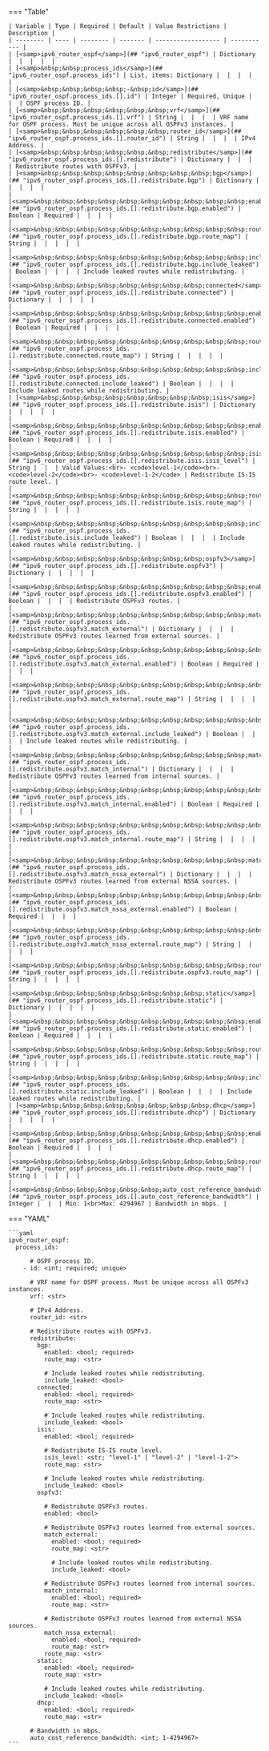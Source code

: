 <!--
  ~ Copyright (c) 2025 Arista Networks, Inc.
  ~ Use of this source code is governed by the Apache License 2.0
  ~ that can be found in the LICENSE file.
  -->
=== "Table"

    | Variable | Type | Required | Default | Value Restrictions | Description |
    | -------- | ---- | -------- | ------- | ------------------ | ----------- |
    | [<samp>ipv6_router_ospf</samp>](## "ipv6_router_ospf") | Dictionary |  |  |  |  |
    | [<samp>&nbsp;&nbsp;process_ids</samp>](## "ipv6_router_ospf.process_ids") | List, items: Dictionary |  |  |  |  |
    | [<samp>&nbsp;&nbsp;&nbsp;&nbsp;-&nbsp;id</samp>](## "ipv6_router_ospf.process_ids.[].id") | Integer | Required, Unique |  |  | OSPF process ID. |
    | [<samp>&nbsp;&nbsp;&nbsp;&nbsp;&nbsp;&nbsp;vrf</samp>](## "ipv6_router_ospf.process_ids.[].vrf") | String |  |  |  | VRF name for OSPF process. Must be unique across all OSPFv3 instances. |
    | [<samp>&nbsp;&nbsp;&nbsp;&nbsp;&nbsp;&nbsp;router_id</samp>](## "ipv6_router_ospf.process_ids.[].router_id") | String |  |  |  | IPv4 Address. |
    | [<samp>&nbsp;&nbsp;&nbsp;&nbsp;&nbsp;&nbsp;redistribute</samp>](## "ipv6_router_ospf.process_ids.[].redistribute") | Dictionary |  |  |  | Redistribute routes with OSPFv3. |
    | [<samp>&nbsp;&nbsp;&nbsp;&nbsp;&nbsp;&nbsp;&nbsp;&nbsp;bgp</samp>](## "ipv6_router_ospf.process_ids.[].redistribute.bgp") | Dictionary |  |  |  |  |
    | [<samp>&nbsp;&nbsp;&nbsp;&nbsp;&nbsp;&nbsp;&nbsp;&nbsp;&nbsp;&nbsp;enabled</samp>](## "ipv6_router_ospf.process_ids.[].redistribute.bgp.enabled") | Boolean | Required |  |  |  |
    | [<samp>&nbsp;&nbsp;&nbsp;&nbsp;&nbsp;&nbsp;&nbsp;&nbsp;&nbsp;&nbsp;route_map</samp>](## "ipv6_router_ospf.process_ids.[].redistribute.bgp.route_map") | String |  |  |  |  |
    | [<samp>&nbsp;&nbsp;&nbsp;&nbsp;&nbsp;&nbsp;&nbsp;&nbsp;&nbsp;&nbsp;include_leaked</samp>](## "ipv6_router_ospf.process_ids.[].redistribute.bgp.include_leaked") | Boolean |  |  |  | Include leaked routes while redistributing. |
    | [<samp>&nbsp;&nbsp;&nbsp;&nbsp;&nbsp;&nbsp;&nbsp;&nbsp;connected</samp>](## "ipv6_router_ospf.process_ids.[].redistribute.connected") | Dictionary |  |  |  |  |
    | [<samp>&nbsp;&nbsp;&nbsp;&nbsp;&nbsp;&nbsp;&nbsp;&nbsp;&nbsp;&nbsp;enabled</samp>](## "ipv6_router_ospf.process_ids.[].redistribute.connected.enabled") | Boolean | Required |  |  |  |
    | [<samp>&nbsp;&nbsp;&nbsp;&nbsp;&nbsp;&nbsp;&nbsp;&nbsp;&nbsp;&nbsp;route_map</samp>](## "ipv6_router_ospf.process_ids.[].redistribute.connected.route_map") | String |  |  |  |  |
    | [<samp>&nbsp;&nbsp;&nbsp;&nbsp;&nbsp;&nbsp;&nbsp;&nbsp;&nbsp;&nbsp;include_leaked</samp>](## "ipv6_router_ospf.process_ids.[].redistribute.connected.include_leaked") | Boolean |  |  |  | Include leaked routes while redistributing. |
    | [<samp>&nbsp;&nbsp;&nbsp;&nbsp;&nbsp;&nbsp;&nbsp;&nbsp;isis</samp>](## "ipv6_router_ospf.process_ids.[].redistribute.isis") | Dictionary |  |  |  |  |
    | [<samp>&nbsp;&nbsp;&nbsp;&nbsp;&nbsp;&nbsp;&nbsp;&nbsp;&nbsp;&nbsp;enabled</samp>](## "ipv6_router_ospf.process_ids.[].redistribute.isis.enabled") | Boolean | Required |  |  |  |
    | [<samp>&nbsp;&nbsp;&nbsp;&nbsp;&nbsp;&nbsp;&nbsp;&nbsp;&nbsp;&nbsp;isis_level</samp>](## "ipv6_router_ospf.process_ids.[].redistribute.isis.isis_level") | String |  |  | Valid Values:<br>- <code>level-1</code><br>- <code>level-2</code><br>- <code>level-1-2</code> | Redistribute IS-IS route level. |
    | [<samp>&nbsp;&nbsp;&nbsp;&nbsp;&nbsp;&nbsp;&nbsp;&nbsp;&nbsp;&nbsp;route_map</samp>](## "ipv6_router_ospf.process_ids.[].redistribute.isis.route_map") | String |  |  |  |  |
    | [<samp>&nbsp;&nbsp;&nbsp;&nbsp;&nbsp;&nbsp;&nbsp;&nbsp;&nbsp;&nbsp;include_leaked</samp>](## "ipv6_router_ospf.process_ids.[].redistribute.isis.include_leaked") | Boolean |  |  |  | Include leaked routes while redistributing. |
    | [<samp>&nbsp;&nbsp;&nbsp;&nbsp;&nbsp;&nbsp;&nbsp;&nbsp;ospfv3</samp>](## "ipv6_router_ospf.process_ids.[].redistribute.ospfv3") | Dictionary |  |  |  |  |
    | [<samp>&nbsp;&nbsp;&nbsp;&nbsp;&nbsp;&nbsp;&nbsp;&nbsp;&nbsp;&nbsp;enabled</samp>](## "ipv6_router_ospf.process_ids.[].redistribute.ospfv3.enabled") | Boolean |  |  |  | Redistribute OSPFv3 routes. |
    | [<samp>&nbsp;&nbsp;&nbsp;&nbsp;&nbsp;&nbsp;&nbsp;&nbsp;&nbsp;&nbsp;match_external</samp>](## "ipv6_router_ospf.process_ids.[].redistribute.ospfv3.match_external") | Dictionary |  |  |  | Redistribute OSPFv3 routes learned from external sources. |
    | [<samp>&nbsp;&nbsp;&nbsp;&nbsp;&nbsp;&nbsp;&nbsp;&nbsp;&nbsp;&nbsp;&nbsp;&nbsp;enabled</samp>](## "ipv6_router_ospf.process_ids.[].redistribute.ospfv3.match_external.enabled") | Boolean | Required |  |  |  |
    | [<samp>&nbsp;&nbsp;&nbsp;&nbsp;&nbsp;&nbsp;&nbsp;&nbsp;&nbsp;&nbsp;&nbsp;&nbsp;route_map</samp>](## "ipv6_router_ospf.process_ids.[].redistribute.ospfv3.match_external.route_map") | String |  |  |  |  |
    | [<samp>&nbsp;&nbsp;&nbsp;&nbsp;&nbsp;&nbsp;&nbsp;&nbsp;&nbsp;&nbsp;&nbsp;&nbsp;include_leaked</samp>](## "ipv6_router_ospf.process_ids.[].redistribute.ospfv3.match_external.include_leaked") | Boolean |  |  |  | Include leaked routes while redistributing. |
    | [<samp>&nbsp;&nbsp;&nbsp;&nbsp;&nbsp;&nbsp;&nbsp;&nbsp;&nbsp;&nbsp;match_internal</samp>](## "ipv6_router_ospf.process_ids.[].redistribute.ospfv3.match_internal") | Dictionary |  |  |  | Redistribute OSPFv3 routes learned from internal sources. |
    | [<samp>&nbsp;&nbsp;&nbsp;&nbsp;&nbsp;&nbsp;&nbsp;&nbsp;&nbsp;&nbsp;&nbsp;&nbsp;enabled</samp>](## "ipv6_router_ospf.process_ids.[].redistribute.ospfv3.match_internal.enabled") | Boolean | Required |  |  |  |
    | [<samp>&nbsp;&nbsp;&nbsp;&nbsp;&nbsp;&nbsp;&nbsp;&nbsp;&nbsp;&nbsp;&nbsp;&nbsp;route_map</samp>](## "ipv6_router_ospf.process_ids.[].redistribute.ospfv3.match_internal.route_map") | String |  |  |  |  |
    | [<samp>&nbsp;&nbsp;&nbsp;&nbsp;&nbsp;&nbsp;&nbsp;&nbsp;&nbsp;&nbsp;match_nssa_external</samp>](## "ipv6_router_ospf.process_ids.[].redistribute.ospfv3.match_nssa_external") | Dictionary |  |  |  | Redistribute OSPFv3 routes learned from external NSSA sources. |
    | [<samp>&nbsp;&nbsp;&nbsp;&nbsp;&nbsp;&nbsp;&nbsp;&nbsp;&nbsp;&nbsp;&nbsp;&nbsp;enabled</samp>](## "ipv6_router_ospf.process_ids.[].redistribute.ospfv3.match_nssa_external.enabled") | Boolean | Required |  |  |  |
    | [<samp>&nbsp;&nbsp;&nbsp;&nbsp;&nbsp;&nbsp;&nbsp;&nbsp;&nbsp;&nbsp;&nbsp;&nbsp;route_map</samp>](## "ipv6_router_ospf.process_ids.[].redistribute.ospfv3.match_nssa_external.route_map") | String |  |  |  |  |
    | [<samp>&nbsp;&nbsp;&nbsp;&nbsp;&nbsp;&nbsp;&nbsp;&nbsp;&nbsp;&nbsp;route_map</samp>](## "ipv6_router_ospf.process_ids.[].redistribute.ospfv3.route_map") | String |  |  |  |  |
    | [<samp>&nbsp;&nbsp;&nbsp;&nbsp;&nbsp;&nbsp;&nbsp;&nbsp;static</samp>](## "ipv6_router_ospf.process_ids.[].redistribute.static") | Dictionary |  |  |  |  |
    | [<samp>&nbsp;&nbsp;&nbsp;&nbsp;&nbsp;&nbsp;&nbsp;&nbsp;&nbsp;&nbsp;enabled</samp>](## "ipv6_router_ospf.process_ids.[].redistribute.static.enabled") | Boolean | Required |  |  |  |
    | [<samp>&nbsp;&nbsp;&nbsp;&nbsp;&nbsp;&nbsp;&nbsp;&nbsp;&nbsp;&nbsp;route_map</samp>](## "ipv6_router_ospf.process_ids.[].redistribute.static.route_map") | String |  |  |  |  |
    | [<samp>&nbsp;&nbsp;&nbsp;&nbsp;&nbsp;&nbsp;&nbsp;&nbsp;&nbsp;&nbsp;include_leaked</samp>](## "ipv6_router_ospf.process_ids.[].redistribute.static.include_leaked") | Boolean |  |  |  | Include leaked routes while redistributing. |
    | [<samp>&nbsp;&nbsp;&nbsp;&nbsp;&nbsp;&nbsp;&nbsp;&nbsp;dhcp</samp>](## "ipv6_router_ospf.process_ids.[].redistribute.dhcp") | Dictionary |  |  |  |  |
    | [<samp>&nbsp;&nbsp;&nbsp;&nbsp;&nbsp;&nbsp;&nbsp;&nbsp;&nbsp;&nbsp;enabled</samp>](## "ipv6_router_ospf.process_ids.[].redistribute.dhcp.enabled") | Boolean | Required |  |  |  |
    | [<samp>&nbsp;&nbsp;&nbsp;&nbsp;&nbsp;&nbsp;&nbsp;&nbsp;&nbsp;&nbsp;route_map</samp>](## "ipv6_router_ospf.process_ids.[].redistribute.dhcp.route_map") | String |  |  |  |  |
    | [<samp>&nbsp;&nbsp;&nbsp;&nbsp;&nbsp;&nbsp;auto_cost_reference_bandwidth</samp>](## "ipv6_router_ospf.process_ids.[].auto_cost_reference_bandwidth") | Integer |  |  | Min: 1<br>Max: 4294967 | Bandwidth in mbps. |

=== "YAML"

    ```yaml
    ipv6_router_ospf:
      process_ids:

          # OSPF process ID.
        - id: <int; required; unique>

          # VRF name for OSPF process. Must be unique across all OSPFv3 instances.
          vrf: <str>

          # IPv4 Address.
          router_id: <str>

          # Redistribute routes with OSPFv3.
          redistribute:
            bgp:
              enabled: <bool; required>
              route_map: <str>

              # Include leaked routes while redistributing.
              include_leaked: <bool>
            connected:
              enabled: <bool; required>
              route_map: <str>

              # Include leaked routes while redistributing.
              include_leaked: <bool>
            isis:
              enabled: <bool; required>

              # Redistribute IS-IS route level.
              isis_level: <str; "level-1" | "level-2" | "level-1-2">
              route_map: <str>

              # Include leaked routes while redistributing.
              include_leaked: <bool>
            ospfv3:

              # Redistribute OSPFv3 routes.
              enabled: <bool>

              # Redistribute OSPFv3 routes learned from external sources.
              match_external:
                enabled: <bool; required>
                route_map: <str>

                # Include leaked routes while redistributing.
                include_leaked: <bool>

              # Redistribute OSPFv3 routes learned from internal sources.
              match_internal:
                enabled: <bool; required>
                route_map: <str>

              # Redistribute OSPFv3 routes learned from external NSSA sources.
              match_nssa_external:
                enabled: <bool; required>
                route_map: <str>
              route_map: <str>
            static:
              enabled: <bool; required>
              route_map: <str>

              # Include leaked routes while redistributing.
              include_leaked: <bool>
            dhcp:
              enabled: <bool; required>
              route_map: <str>

          # Bandwidth in mbps.
          auto_cost_reference_bandwidth: <int; 1-4294967>
    ```
